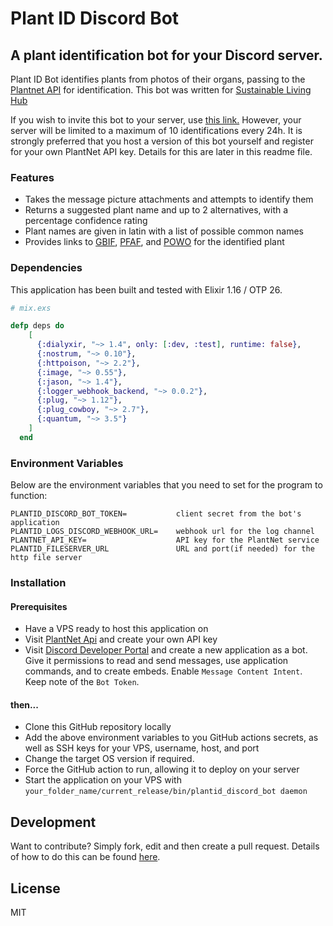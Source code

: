 # Plant ID Discord Bot

## A plant identification bot for your Discord server.

Plant ID Bot identifies plants from photos of their organs, passing to the [Plantnet API] for identification. This bot was written for [Sustainable Living Hub](https://discord.com/invite/gQU5yWg)

If you wish to invite this bot to your server, use [this link.](https://discord.com/api/oauth2/authorize?client_id=948227126094598204&permissions=19520&scope=bot) However, your server will be limited to a maximum of 10 identifications every 24h. It is strongly preferred that you host a version of this bot yourself and register for your own PlantNet API key. Details for this are later in this readme file.

### Features

- Takes the message picture attachments and attempts to identify them
- Returns a suggested plant name and up to 2 alternatives, with a percentage confidence rating
- Plant names are given in latin with a list of possible common names
- Provides links to [GBIF], [PFAF], and [POWO] for the identified plant

### Dependencies

This application has been built and tested with Elixir 1.16 / OTP 26.

```elixir
# mix.exs

defp deps do
    [
      {:dialyxir, "~> 1.4", only: [:dev, :test], runtime: false},
      {:nostrum, "~> 0.10"},
      {:httpoison, "~> 2.2"},
      {:image, "~> 0.55"},
      {:jason, "~> 1.4"},
      {:logger_webhook_backend, "~> 0.0.2"},
      {:plug, "~> 1.12"},
      {:plug_cowboy, "~> 2.7"},
      {:quantum, "~> 3.5"}
    ]
  end
```

### Environment Variables

Below are the environment variables that you need to set for the program to function:

```
PLANTID_DISCORD_BOT_TOKEN=           client secret from the bot's application
PLANTID_LOGS_DISCORD_WEBHOOK_URL=    webhook url for the log channel
PLANTNET_API_KEY=                    API key for the PlantNet service
PLANTID_FILESERVER_URL               URL and port(if needed) for the http file server
```

### Installation

#### Prerequisites

- Have a VPS ready to host this application on
- Visit [PlantNet Api] and create your own API key
- Visit [Discord Developer Portal](https://discord.com/developers/) and create a new application as a bot. Give it permissions to read and send messages, use application commands, and to create embeds. Enable `Message Content Intent`. Keep note of the `Bot Token`.

#### then...

- Clone this GitHub repository locally
- Add the above environment variables to you GitHub actions secrets, as well as SSH keys for your VPS, username, host, and port
- Change the target OS version if required.
- Force the GitHub action to run, allowing it to deploy on your server
- Start the application on your VPS with `your_folder_name/current_release/bin/plantid_discord_bot daemon`

## Development

Want to contribute? Simply fork, edit and then create a pull request. Details of how to do this can be found [here](https://www.digitalocean.com/community/tutorials/how-to-create-a-pull-request-on-github).

## License

MIT

[//]: # "These are reference links used in the body of this note and get stripped out when the markdown processor does its job. There is no need to format nicely because it shouldn't be seen. Thanks SO - http://stackoverflow.com/questions/4823468/store-comments-in-markdown-syntax"
[git-repo-url]: https://github.com/TheRealOwenRees/plantid-discord-bot
[Plantnet API]: https://my.plantnet.org/
[GBIF]: https://pypi.org/project/python-dotenv/
[PFAF]: https://pfaf.org
[POWO]: https://powo.science.kew.org/
